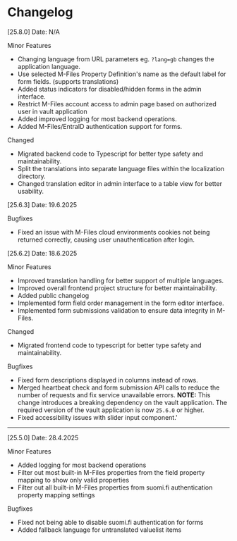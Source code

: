 # Changelog

[25.8.0]
Date: N/A

Minor Features
- Changing language from URL parameters eg. `?lang=gb` changes the application language.
- Use selected M-Files Property Definition's name as the default label for form fields. (supports translations)
- Added status indicators for disabled/hidden forms in the admin interface.
- Restrict M-Files account access to admin page based on authorized user in vault application
- Added improved logging for most backend operations.
- Added M-Files/EntraID authentication support for forms.

Changed
- Migrated backend code to Typescript for better type safety and maintainability.
- Split the translations into separate language files within the localization directory.
- Changed translation editor in admin interface to a table view for better usability.

[25.6.3]
Date: 19.6.2025

Bugfixes
- Fixed an issue with M-Files cloud environments cookies not being returned correctly, causing user unauthentication after login.

[25.6.2]
Date: 18.6.2025

Minor Features
- Improved translation handling for better support of multiple languages.
- Improved overall frontend project structure for better maintainability.
- Added public changelog
- Implemented form field order management in the form editor interface.
- Implemented form submissions validation to ensure data integrity in M-Files.

Changed
- Migrated frontend code to typescript for better type safety and maintainability.

Bugfixes
- Fixed form descriptions displayed in columns instead of rows.
- Merged heartbeat check and form submission API calls to reduce the number of requests and fix service unavailable errors.
**NOTE:** This change introduces a breaking dependency on the vault application. The required version of the vault application is now `25.6.0` or higher.
- Fixed accessibility issues with slider input component.'

---

[25.5.0]
Date: 28.4.2025

Minor Features
- Added logging for most backend operations
- Filter out most built-in M-Files properties from the field property mapping to show only valid properties
- Filter out all built-in M-Files properties from suomi.fi authentication property mapping settings

Bugfixes
- Fixed not being able to disable suomi.fi authentication for forms
- Added fallback language for untranslated valuelist items
